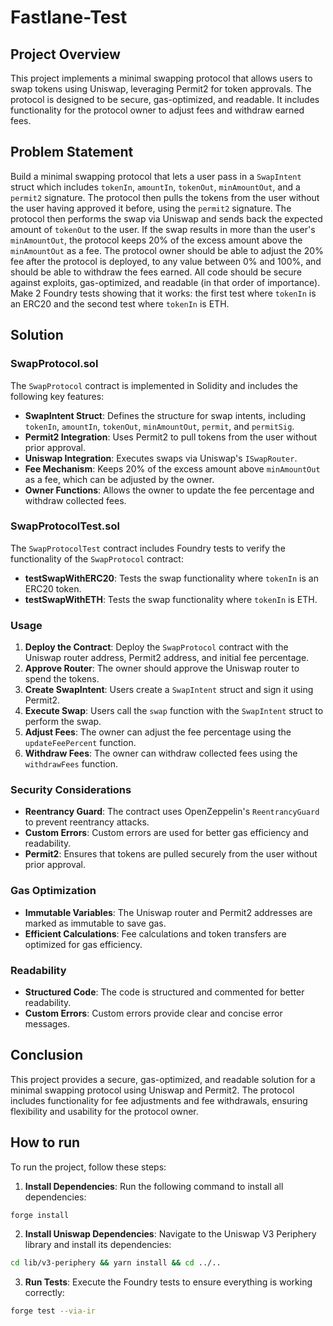 # Fastlane-Test

## Project Overview

This project implements a minimal swapping protocol that allows users to swap tokens using Uniswap, leveraging Permit2 for token approvals. The protocol is designed to be secure, gas-optimized, and readable. It includes functionality for the protocol owner to adjust fees and withdraw earned fees.

## Problem Statement

Build a minimal swapping protocol that lets a user pass in a `SwapIntent` struct which includes `tokenIn`, `amountIn`, `tokenOut`, `minAmountOut`, and a `permit2` signature. The protocol then pulls the tokens from the user without the user having approved it before, using the `permit2` signature. The protocol then performs the swap via Uniswap and sends back the expected amount of `tokenOut` to the user. If the swap results in more than the user's `minAmountOut`, the protocol keeps 20% of the excess amount above the `minAmountOut` as a fee. The protocol owner should be able to adjust the 20% fee after the protocol is deployed, to any value between 0% and 100%, and should be able to withdraw the fees earned. All code should be secure against exploits, gas-optimized, and readable (in that order of importance). Make 2 Foundry tests showing that it works: the first test where `tokenIn` is an ERC20 and the second test where `tokenIn` is ETH.

## Solution

### SwapProtocol.sol

The `SwapProtocol` contract is implemented in Solidity and includes the following key features:

- **SwapIntent Struct**: Defines the structure for swap intents, including `tokenIn`, `amountIn`, `tokenOut`, `minAmountOut`, `permit`, and `permitSig`.
- **Permit2 Integration**: Uses Permit2 to pull tokens from the user without prior approval.
- **Uniswap Integration**: Executes swaps via Uniswap's `ISwapRouter`.
- **Fee Mechanism**: Keeps 20% of the excess amount above `minAmountOut` as a fee, which can be adjusted by the owner.
- **Owner Functions**: Allows the owner to update the fee percentage and withdraw collected fees.

### SwapProtocolTest.sol

The `SwapProtocolTest` contract includes Foundry tests to verify the functionality of the `SwapProtocol` contract:

- **testSwapWithERC20**: Tests the swap functionality where `tokenIn` is an ERC20 token.
- **testSwapWithETH**: Tests the swap functionality where `tokenIn` is ETH.

### Usage

1. **Deploy the Contract**: Deploy the `SwapProtocol` contract with the Uniswap router address, Permit2 address, and initial fee percentage.
2. **Approve Router**: The owner should approve the Uniswap router to spend the tokens.
3. **Create SwapIntent**: Users create a `SwapIntent` struct and sign it using Permit2.
4. **Execute Swap**: Users call the `swap` function with the `SwapIntent` struct to perform the swap.
5. **Adjust Fees**: The owner can adjust the fee percentage using the `updateFeePercent` function.
6. **Withdraw Fees**: The owner can withdraw collected fees using the `withdrawFees` function.

### Security Considerations

- **Reentrancy Guard**: The contract uses OpenZeppelin's `ReentrancyGuard` to prevent reentrancy attacks.
- **Custom Errors**: Custom errors are used for better gas efficiency and readability.
- **Permit2**: Ensures that tokens are pulled securely from the user without prior approval.

### Gas Optimization

- **Immutable Variables**: The Uniswap router and Permit2 addresses are marked as immutable to save gas.
- **Efficient Calculations**: Fee calculations and token transfers are optimized for gas efficiency.

### Readability

- **Structured Code**: The code is structured and commented for better readability.
- **Custom Errors**: Custom errors provide clear and concise error messages.

## Conclusion

This project provides a secure, gas-optimized, and readable solution for a minimal swapping protocol using Uniswap and Permit2. The protocol includes functionality for fee adjustments and fee withdrawals, ensuring flexibility and usability for the protocol owner.

## How to run

To run the project, follow these steps:

1. **Install Dependencies**: Run the following command to install all dependencies:

```sh
forge install
```

2. **Install Uniswap Dependencies**: Navigate to the Uniswap V3 Periphery library and install its dependencies:

```sh
cd lib/v3-periphery && yarn install && cd ../..
```

3. **Run Tests**: Execute the Foundry tests to ensure everything is working correctly:

```sh
forge test --via-ir
```
